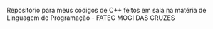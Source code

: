 Repositório para meus códigos de C++ feitos em sala na matéria de Linguagem de Programação - FATEC MOGI DAS CRUZES

